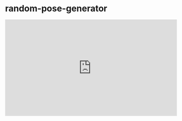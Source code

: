 # random-pose-generator

<iframe width="560" height="315" src="https://www.youtube.com/embed/pnBBbCPoq90" title="YouTube video player" frameborder="0" allow="accelerometer; autoplay; clipboard-write; encrypted-media; gyroscope; picture-in-picture; web-share" allowfullscreen></iframe>
